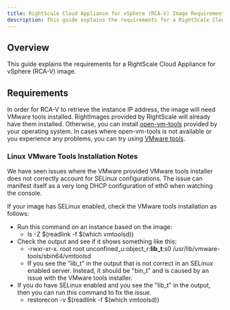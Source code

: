 ```yaml
---
title: RightScale Cloud Appliance for vSphere (RCA-V) Image Requirements 
description: This guide explains the requirements for a RightScale Cloud Appliance for vSphere (RCA-V) image.
---
```


## Overview
This guide explains the requirements for a RightScale Cloud Appliance for vSphere (RCA-V) image.

## Requirements
In order for RCA-V to retrieve the instance IP address, the image will need VMware tools installed. RightImages provided by RightScale will already have them installed. Otherwise, you can install [open-vm-tools](https://github.com/vmware/open-vm-tools) provided by your operating system. In cases where open-vm-tools is not available or you experience any problems, you can try using [VMware tools](https://www.vmware.com/support/packages).

### Linux VMware Tools Installation Notes
We have seen issues where the VMware provided VMware tools installer does not correctly account for SELinux configurations. The issue can manifest itself as a very long DHCP configuration of eth0 when watching the console.

If your image has SELinux enabled, check the VMware tools installation as follows:
* Run this command on an instance based on the image: 
  * ls -Z $(readlink -f $(which vmtoolsd))
* Check the output and see if it shows something like this: 
  * -rwxr-xr-x. root root unconfined_u:object_r:**lib_t**:s0   /usr/lib/vmware-tools/sbin64/vmtoolsd
  * If you see the "lib_t" in the output that is not correct in an SELinux enabled server. Instead, it should be "bin_t" and is caused by an issue with the VMware tools installer.
* If you do have SELinux enabled and you see the "lib_t" in the output, then you can run this command to fix the issue.
  * restorecon -v $(readlink -f $(which vmtoolsd))
